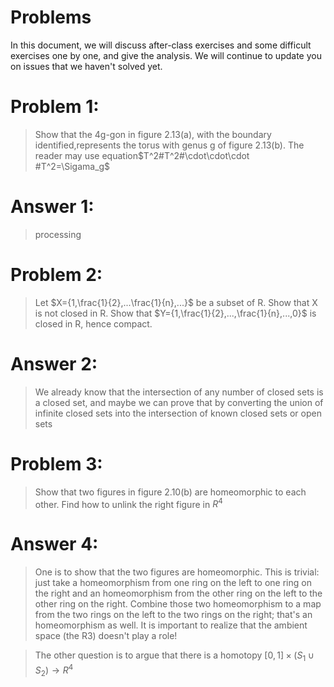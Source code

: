 # Problems
In this document, we will discuss after-class exercises and some difficult exercises one by one, and give the analysis. We will continue to update you on issues that we haven't solved yet.
# Problem 1:
>Show that the 4g-gon in figure 2.13(a), with the boundary identified,represents the torus with genus g of figure 2.13(b). The reader may use equation$T^2#T^2#\cdot\cdot\cdot #T^2=\Sigama_g$
# Answer 1:
>processing
# Problem 2:
>Let $X={1,\frac{1}{2},...\frac{1}{n},...}$ be a subset of R. Show that X is not closed in R. Show that $Y={1,\frac{1}{2},...,\frac{1}{n},...,0}$ is closed in R, hence compact.
# Answer 2:
> We already know that the intersection of any number of closed sets is a closed set, and maybe we can prove that by converting the union of infinite closed sets into the intersection of known closed sets or open sets
# Problem 3:
>Show that two figures in figure 2.10(b) are homeomorphic to each other. Find how to unlink the right figure in $R^4$
# Answer 4:
>One is to show that the two figures are homeomorphic. This is trivial: just take a homeomorphism from one ring on the left to one ring on the right and an homeomorphism from the other ring on the left to the other ring on the right. Combine those two homeomorphism to a map from the two rings on the left to the two rings on the right; that's an homeomorphism as well. It is important to realize that the ambient space (the R3) doesn't play a role!

>The other question is to argue that there is a homotopy $[0,1]\times(S_1\cup S_2)\rightarrow R^4$
